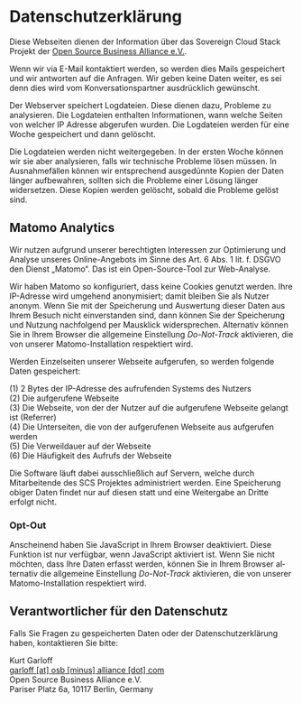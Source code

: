 # Datenschutzerklärung

Diese Webseiten dienen der Information über das Sovereign Cloud Stack
Projekt der [Open Source Business Alliance e.V.](https://osb-alliance.de/).

Wenn wir via E-Mail kontaktiert werden, so werden dies Mails gespeichert und
wir antworten auf die Anfragen. Wir geben keine Daten weiter, es sei denn
dies wird vom Konversationspartner ausdrücklich gewünscht.

Der Webserver speichert Logdateien. Diese dienen dazu, Probleme zu analysieren.
Die Logdateien enthalten Informationen, wann welche Seiten von welcher IP
Adresse abgerufen wurden. Die Logdateien werden für eine Woche gespeichert
und dann gelöscht.

Die Logdateien werden nicht weitergegeben. In der ersten Woche können wir
sie aber analysieren, falls wir technische Probleme lösen müssen. In
Ausnahmefällen können wir entsprechend ausgedünnte Kopien der Daten länger
aufbewahren, sollten sich die Probleme einer Lösung länger widersetzen.
Diese Kopien werden gelöscht, sobald die Probleme gelöst sind.

## Matomo Analytics
Wir nutzen aufgrund unserer berechtigten Interessen zur Optimierung und Analyse
unseres Online-Angebots im Sinne des Art. 6 Abs. 1 lit. f. DSGVO den Dienst
„Matomo“. Das ist ein Open-Source-Tool zur Web-Analyse.

Wir haben Matomo so konfiguriert, dass keine Cookies genutzt werden. Ihre IP-Adresse
wird umgehend anonymisiert; damit bleiben Sie als Nutzer anonym. Wenn Sie mit der
Speicherung und Auswertung dieser Daten aus Ihrem Besuch nicht einverstanden sind,
dann können Sie der Speicherung und Nutzung nachfolgend per Mausklick
widersprechen. Alternativ können Sie in Ihrem Browser die allgemeine Einstellung
_Do-Not-Track_ aktivieren, die von unserer Matomo-Installation respektiert wird.

Werden Einzelseiten unserer Webseite aufgerufen, so werden folgende Daten gespeichert:

(1) 2 Bytes der IP-Adresse des aufrufenden Systems des Nutzers  
(2) Die aufgerufene Webseite  
(3) Die Webseite, von der der Nutzer auf die aufgerufene Webseite gelangt ist (Referrer)  
(4) Die Unterseiten, die von der aufgerufenen Webseite aus aufgerufen werden  
(5) Die Verweildauer auf der Webseite  
(6) Die Häufigkeit des Aufrufs der Webseite

Die Software läuft dabei ausschließlich auf Servern, welche durch Mitarbeitende 
des SCS Projektes administriert werden. Eine Speicherung obiger Daten findet nur
auf diesen statt und eine Weitergabe an Dritte erfolgt nicht.

### Opt-Out

<p class="matomo-optout" lang="de">
    <span class="js" style="display:none;">
        <input type="checkbox" name="matomo-optout" id="matomo-optout-de" checked>
        <label for="matomo-optout-de"></label>
    </span>
    <span class="nojs">Anscheinend haben Sie JavaScript in Ihrem Browser deaktiviert. Diese Funktion ist nur verfügbar, wenn JavaScript aktiviert ist. Wenn Sie nicht möchten, dass Ihre Daten erfasst werden, können Sie in Ihrem Browser alternativ die allgemeine Einstellung <em>Do-Not-Track</em> aktivieren, die von unserer Matomo-Installation respektiert wird.</span>
</p>

## Verantwortlicher für den Datenschutz

Falls Sie Fragen zu gespeicherten Daten oder der Datenschutzerklärung haben,
kontaktieren Sie bitte:

Kurt Garloff<br/>
[garloff [at] osb [minus] alliance [dot] com](mailto:garloff@osb-alliance.com)<br/>
Open Source Business Alliance e.V.<br/>
Pariser Platz 6a, 10117 Berlin, Germany
